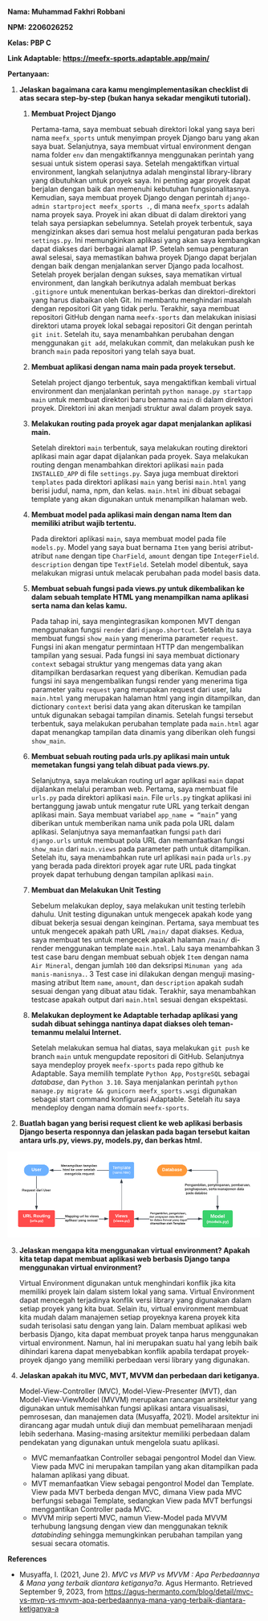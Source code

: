 **Nama: Muhammad Fakhri Robbani**

**NPM: 2206026252**

**Kelas: PBP C**

**Link Adaptable: https://meefx-sports.adaptable.app/main/**

**Pertanyaan:**

1. **Jelaskan bagaimana cara kamu mengimplementasikan checklist di atas secara step-by-step (bukan hanya sekadar mengikuti tutorial).**

    1. **Membuat Project Django**

        Pertama-tama, saya membuat sebuah direktori lokal yang saya beri nama `meefx_sports` untuk menyimpan proyek Django baru yang akan saya buat. Selanjutnya, saya membuat virtual environment dengan nama folder `env` dan mengaktifkannya menggunakan perintah yang sesuai untuk sistem operasi saya. Setelah mengaktifkan virtual environment, langkah selanjutnya adalah menginstal library-library yang dibutuhkan untuk proyek saya. Ini penting agar proyek dapat berjalan dengan baik dan memenuhi kebutuhan fungsionalitasnya. Kemudian, saya membuat proyek Django dengan perintah `django-admin startproject meefx_sports .`, di mana `meefx_sports` adalah nama proyek saya. Proyek ini akan dibuat di dalam direktori yang telah saya persiapkan sebelumnya. Setelah proyek terbentuk, saya mengizinkan akses dari semua host melalui pengaturan pada berkas `settings.py`. Ini memungkinkan aplikasi yang akan saya kembangkan dapat diakses dari berbagai alamat IP. Setelah semua pengaturan awal selesai, saya memastikan bahwa proyek Django dapat berjalan dengan baik dengan menjalankan server Django pada localhost. Setelah proyek berjalan dengan sukses, saya mematikan virtual environment, dan langkah berikutnya adalah membuat berkas `.gitignore` untuk menentukan berkas-berkas dan direktori-direktori yang harus diabaikan oleh Git. Ini membantu menghindari masalah dengan repositori Git yang tidak perlu. Terakhir, saya membuat repositori GitHub dengan nama `meefx-sports` dan melakukan inisiasi direktori utama proyek lokal sebagai repositori Git dengan perintah `git init`. Setelah itu, saya menambahkan perubahan dengan menggunakan `git add`, melakukan commit, dan melakukan push ke branch `main` pada repositori yang telah saya buat.

    2. **Membuat aplikasi dengan nama main pada proyek tersebut.**

        Setelah project django terbentuk, saya mengaktifkan kembali virtual environment dan menjalankan perintah `python manage.py startapp main` untuk membuat direktori baru bernama `main` di dalam direktori proyek. Direktori ini akan menjadi struktur awal dalam proyek saya.

    3. **Melakukan routing pada proyek agar dapat menjalankan aplikasi main.**

        Setelah direktori `main` terbentuk, saya melakukan routing direktori aplikasi main agar dapat dijalankan pada proyek. Saya melakukan routing dengan menambahkan direktori aplikasi `main` pada `INSTALLED_APP` di file `settings.py`.  Saya juga membuat direktori `templates` pada direktori aplikasi `main` yang berisi `main.html` yang berisi judul, nama, npm, dan kelas. `main.html` ini dibuat sebagai template yang akan digunakan untuk menampilkan halaman web.

    4. **Membuat model pada aplikasi main dengan nama Item dan memiliki atribut wajib tertentu.**

        Pada direktori aplikasi `main`, saya membuat model pada file `models.py`. Model yang saya buat bernama `Item` yang berisi atribut-atribut `name` dengan tipe `CharField`, `amount` dengan tipe `IntegerField`. `description` dengan tipe `TextField`. Setelah model dibentuk, saya melakukan migrasi untuk melacak perubahan pada model basis data.

    5. **Membuat sebuah fungsi pada views.py untuk dikembalikan ke dalam sebuah template HTML yang menampilkan nama aplikasi serta nama dan kelas kamu.**

        Pada tahap ini, saya mengintegrasikan komponen MVT dengan menggunakan fungsi `render` dari `django.shortcut`. Setelah itu saya membuat fungsi `show_main` yang menerima parameter `request`. Fungsi ini akan mengatur permintaan HTTP dan mengembalikan tampilan yang sesuai. Pada fungsi ini saya membuat dictionary `context` sebagai struktur yang mengemas data yang akan ditampilkan berdasarkan request yang diberikan. Kemudian pada fungsi ini saya mengembalikan fungsi render yang menerima tiga parameter yaitu `request` yang merupakan request dari user, lalu `main.html` yang merupakan halaman html yang ingin ditampilkan, dan dictionary `context` berisi data yang akan diteruskan ke tampilan untuk digunakan sebagai tampilan dinamis. Setelah fungsi tersebut terbentuk, saya melakukan perubahan template pada `main.html` agar dapat menangkap tampilan data dinamis yang diberikan oleh fungsi `show_main`.

    6. **Membuat sebuah routing pada urls.py aplikasi main untuk memetakan fungsi yang telah dibuat pada views.py.**

        Selanjutnya, saya melakukan routing url agar aplikasi `main` dapat dijalankan melalui peramban web. Pertama, saya membuat file `urls.py` pada direktori aplikasi `main`. File `urls.py` tingkat aplikasi ini bertanggung jawab untuk mengatur rute URL yang terkait dengan aplikasi main. Saya membuat variabel `app_name = “main”` yang diberikan untuk memberikan nama unik pada pola URL dalam aplikasi. Selanjutnya saya memanfaatkan fungsi `path` dari `django.urls` untuk membuat pola URL dan memanfaatkan fungsi `show_main` dari `main.views` pada parameter path untuk ditampilkan. Setelah itu, saya menambahkan rute url aplikasi `main` pada `urls.py` yang berada pada direktori proyek agar rute URL pada tingkat proyek dapat terhubung dengan tampilan aplikasi `main`. 

    7. **Membuat dan Melakukan Unit Testing**

        Sebelum melakukan deploy, saya melakukan unit testing terlebih dahulu. Unit testing digunakan untuk mengecek apakah kode yang dibuat bekerja sesuai dengan keinginan. Pertama, saya membuat tes untuk mengecek apakah path URL `/main/` dapat diakses. Kedua, saya membuat  tes untuk mengecek apakah halaman `/main/` di-render menggunakan template `main.html`. Lalu saya menambahkan 3 test case baru dengan membuat sebuah objek `Item` dengan nama `Air Mineral`, dengan jumlah `100` dan deksripsi `Minuman yang ada manis-manisnya.`. 3 Test case ini dilakukan dengan menguji masing-masing atribut Item `name`, `amount`, dan `description` apakah sudah sesuai dengan yang dibuat atau tidak. Terakhir, saya menambahkan testcase apakah output dari `main.html` sesuai dengan ekspektasi.

    8. **Melakukan deployment ke Adaptable terhadap aplikasi yang sudah dibuat sehingga nantinya dapat diakses oleh teman-temanmu melalui Internet.**

        Setelah melakukan semua hal diatas, saya melakukan `git push` ke branch `main` untuk mengupdate repositori di GitHub. Selanjutnya saya mendeploy proyek `meefx-sports` pada repo github ke Adaptable.  Saya memilih template `Python App`, `PostgreSQL` sebagai _database_, dan `Python 3.10`. Saya menjalankan perintah `python manage.py migrate && gunicorn meefx_sports.wsgi` digunakan sebagai start command konfigurasi Adaptable. Setelah itu saya mendeploy dengan nama domain `meefx-sports`.

2. **Buatlah bagan yang berisi request client ke web aplikasi berbasis Django beserta responnya dan jelaskan pada bagan tersebut kaitan antara urls.py, views.py, models.py, dan berkas html.**

![alt_text](images/nomor2.png)


3. **Jelaskan mengapa kita menggunakan virtual environment? Apakah kita tetap dapat membuat aplikasi web berbasis Django tanpa menggunakan virtual environment?**

    Virtual Environment digunakan untuk menghindari konflik jika kita memiliki proyek lain dalam sistem lokal yang sama. Virtual Environment dapat mencegah terjadinya konflik versi library yang digunakan dalam setiap proyek yang kita buat. Selain itu, virtual environment membuat kita mudah dalam manajemen setiap proyeknya karena proyek kita sudah terisolasi satu dengan yang lain. Dalam membuat aplikasi web berbasis Django, kita dapat membuat proyek tanpa harus menggunakan virtual environment. Namun, hal ini merupakan suatu hal yang lebih baik dihindari karena dapat menyebabkan konflik apabila terdapat proyek-proyek django yang memiliki perbedaan versi library yang digunakan.

4. **Jelaskan apakah itu MVC, MVT, MVVM dan perbedaan dari ketiganya.**

    Model-View-Controller (MVC), Model-View-Presenter (MVT), dan Model-View-ViewModel (MVVM) merupakan rancangan arsitektur yang digunakan untuk  memisahkan fungsi aplikasi antara visualisasi, pemrosesan, dan manajemen data (Musyaffa, 2021). Model arsitektur ini dirancang agar mudah untuk diuji dan membuat pemeliharaan menjadi lebih sederhana. Masing-masing arsitektur memiliki perbedaan dalam pendekatan yang digunakan untuk mengelola suatu aplikasi.

    * MVC memanfaatkan Controller sebagai pengontrol Model dan View. View pada MVC ini merupakan tampilan yang akan ditampilkan pada halaman aplikasi yang dibuat.
    * MVT memanfaatkan View sebagai pengontrol Model dan Template. View pada MVT berbeda dengan MVC, dimana View pada MVC berfungsi sebagai Template, sedangkan View pada MVT berfungsi menggantikan Controller pada MVC.
    * MVVM mirip seperti MVC, namun View-Model pada MVVM terhubung langsung dengan view dan menggunakan teknik _databinding_ sehingga memungkinkan perubahan tampilan yang sesuai secara otomatis.

**References**



* Musyaffa, I. (2021, June 2). _MVC vs MVP vs MVVM : Apa Perbedaannya & Mana yang terbaik diantara ketiganya?a_. Agus Hermanto. Retrieved September 9, 2023, from https://agus-hermanto.com/blog/detail/mvc-vs-mvp-vs-mvvm-apa-perbedaannya-mana-yang-terbaik-diantara-ketiganya-a